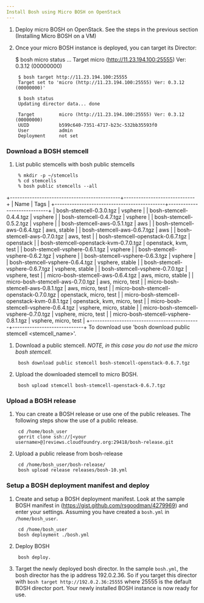```yaml
---
Install Bosh using Micro BOSH on OpenStack
---
```


1. Deploy micro BOSH on OpenStack. See the steps in the previous section (Installing Micro BOSH on a VM)

1. Once your micro BOSH instance is deployed, you can target its Director:

  	$ bosh micro status
		...
		Target         micro (http://11.23.194.100:25555) Ver: 0.3.12 (00000000)

		$ bosh target http://11.23.194.100:25555
		Target set to 'micro (http://11.23.194.100:25555) Ver: 0.3.12 (00000000)'

		$ bosh status
		Updating director data... done

		Target         micro (http://11.23.194.100:25555) Ver: 0.3.12 (00000000)
		UUID           b599c640-7351-4717-b23c-532bb35593f0
		User           admin
		Deployment     not set

### Download a BOSH stemcell

1. List public stemcells with bosh public stemcells

		% mkdir -p ~/stemcells
		% cd stemcells
		% bosh public stemcells --all
    
+---------------------------------------------+-----------------------------+
| Name                                        | Tags                        |
+---------------------------------------------+-----------------------------+
| bosh-stemcell-0.3.0.tgz                     | vsphere                     |
| bosh-stemcell-0.4.4.tgz                     | vsphere                     |
| bosh-stemcell-0.4.7.tgz                     | vsphere                     |
| bosh-stemcell-0.5.2.tgz                     | vsphere                     |
| bosh-stemcell-aws-0.5.1.tgz                 | aws                         |
| bosh-stemcell-aws-0.6.4.tgz                 | aws, stable                 |
| bosh-stemcell-aws-0.6.7.tgz                 | aws                         |
| bosh-stemcell-aws-0.7.0.tgz                 | aws, test                   |
| bosh-stemcell-openstack-0.6.7.tgz           | openstack                   |
| bosh-stemcell-openstack-kvm-0.7.0.tgz       | openstack, kvm, test        |
| bosh-stemcell-vsphere-0.6.1.tgz             | vsphere                     |
| bosh-stemcell-vsphere-0.6.2.tgz             | vsphere                     |
| bosh-stemcell-vsphere-0.6.3.tgz             | vsphere                     |
| bosh-stemcell-vsphere-0.6.4.tgz             | vsphere, stable             |
| bosh-stemcell-vsphere-0.6.7.tgz             | vsphere, stable             |
| bosh-stemcell-vsphere-0.7.0.tgz             | vsphere, test               |
| micro-bosh-stemcell-aws-0.6.4.tgz           | aws, micro, stable          |
| micro-bosh-stemcell-aws-0.7.0.tgz           | aws, micro, test            |
| micro-bosh-stemcell-aws-0.8.1.tgz           | aws, micro, test            |
| micro-bosh-stemcell-openstack-0.7.0.tgz     | openstack, micro, test      |
| micro-bosh-stemcell-openstack-kvm-0.8.1.tgz | openstack, kvm, micro, test |
| micro-bosh-stemcell-vsphere-0.6.4.tgz       | vsphere, micro, stable      |
| micro-bosh-stemcell-vsphere-0.7.0.tgz       | vsphere, micro, test        |
| micro-bosh-stemcell-vsphere-0.8.1.tgz       | vsphere, micro, test        |
+---------------------------------------------+-----------------------------+
		To download use 'bosh download public stemcell <stemcell_name>'.


1. Download a public stemcell. *NOTE, in this case you do not use the micro bosh stemcell.*

		bosh download public stemcell bosh-stemcell-openstack-0.6.7.tgz

1. Upload the downloaded stemcell to micro BOSH.

		bosh upload stemcell bosh-stemcell-openstack-0.6.7.tgz

### Upload a BOSH release ###

1. You can create a BOSH release or use one of the public releases. The following steps show the use of a public release.

		cd /home/bosh_user
		gerrit clone ssh://[<your username>@]reviews.cloudfoundry.org:29418/bosh-release.git

1. Upload a public release from bosh-release

		cd /home/bosh_user/bosh-release/
		bosh upload release releases/bosh-10.yml


### Setup a BOSH deployment manifest and deploy ###

1. Create and setup a BOSH deployment manifest. Look at the sample BOSH manifest in (https://gist.github.com/rsgoodman/4279969) and enter your settings. Assuming you have created a `bosh.yml` in `/home/bosh_user`.

		cd /home/bosh_user
		bosh deployment ./bosh.yml

1. Deploy BOSH

		bosh deploy.

1. Target the newly deployed bosh director. In the sample `bosh.yml`, the bosh director has the ip address 192.0.2.36. So if you target this director with `bosh target http://192.0.2.36:25555` where 25555 is the default BOSH director port.  Your newly installed BOSH instance is now ready for use.
